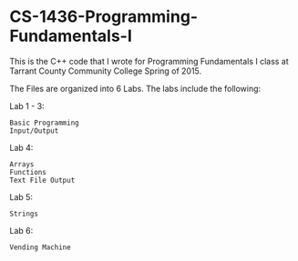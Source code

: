 # CS-1436-Programming-Fundamentals-I
This is the C++ code that I wrote for Programming Fundamentals I class at Tarrant County Community College Spring of 2015.

The Files are organized into 6 Labs. The labs include the following:

Lab 1 - 3:

    Basic Programming
    Input/Output
    
Lab 4:
    
    Arrays
    Functions
    Text File Output
    
Lab 5:
    
    Strings

Lab 6:

    Vending Machine
    
